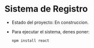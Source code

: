 <h1>Sistema de Registro</h1>

- Estado del proyecto: En construccion.
- Para ejecutar el sistema, denes poner:

  ```npm install react```
